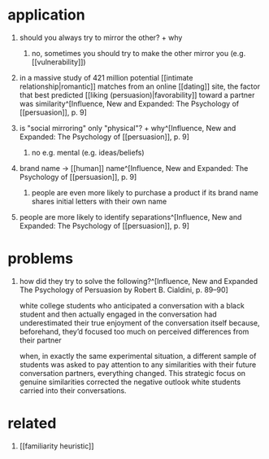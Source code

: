 # application
1. should you always try to mirror the other? + why
	1. no, sometimes you should try to make the other mirror you (e.g. [[vulnerability]])

1. in a massive study of 421 million potential [[intimate relationship|romantic]] matches from an online [[dating]] site, the factor that best predicted [[liking (persuasion)|favorability]] toward a partner was similarity^[Influence, New and Expanded: The Psychology of [[persuasion]], p. 9]
2. is "social mirroring" only "physical"? + why^[Influence, New and Expanded: The Psychology of [[persuasion]], p. 9]
	1. no e.g. mental (e.g. ideas/beliefs)
3. brand name → [[human]] name^[Influence, New and Expanded: The Psychology of [[persuasion]], p. 9]
	1. people are even more likely to purchase a product if its brand name shares initial letters with their own name
4. people are more likely to identify separations^[Influence, New and Expanded: The Psychology of [[persuasion]], p. 9]

# problems
1. how did they try to solve the following?^[Influence, New and Expanded The Psychology of Persuasion by Robert B. Cialdini, p. 89–90]
   
   white college students who anticipated a conversation with a black student and then actually engaged in the conversation had underestimated their true enjoyment of the conversation itself because, beforehand, they’d focused too much on perceived differences from their partner
   
   when, in exactly the same experimental situation, a different sample of students was asked to pay attention to any similarities with their future conversation partners, everything changed. This strategic focus on genuine similarities corrected the negative outlook white students carried into their conversations.

# related
1. [[familiarity heuristic]]
